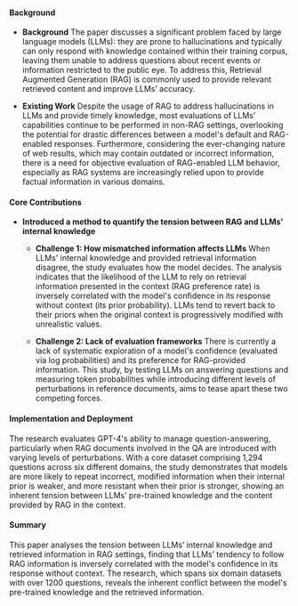 #### Background
- **Background**
The paper discusses a significant problem faced by large language models (LLMs): they are prone to hallucinations and typically can only respond with knowledge contained within their training corpus, leaving them unable to address questions about recent events or information restricted to the public eye. To address this, Retrieval Augmented Generation (RAG) is commonly used to provide relevant retrieved content and improve LLMs’ accuracy.

- **Existing Work**
Despite the usage of RAG to address hallucinations in LLMs and provide timely knowledge, most evaluations of LLMs’ capabilities continue to be performed in non-RAG settings, overlooking the potential for drastic differences between a model's default and RAG-enabled responses. Furthermore, considering the ever-changing nature of web results, which may contain outdated or incorrect information, there is a need for objective evaluation of RAG-enabled LLM behavior, especially as RAG systems are increasingly relied upon to provide factual information in various domains.

#### Core Contributions
- **Introduced a method to quantify the tension between RAG and LLMs' internal knowledge**
    - **Challenge 1: How mismatched information affects LLMs**
        When LLMs' internal knowledge and provided retrieval information disagree, the study evaluates how the model decides. The analysis indicates that the likelihood of the LLM to rely on retrieval information presented in the context (RAG preference rate) is inversely correlated with the model's confidence in its response without context (its prior probability). LLMs tend to revert back to their priors when the original context is progressively modified with unrealistic values.

    - **Challenge 2: Lack of evaluation frameworks**
        There is currently a lack of systematic exploration of a model's confidence (evaluated via log probabilities) and its preference for RAG-provided information. This study, by testing LLMs on answering questions and measuring token probabilities while introducing different levels of perturbations in reference documents, aims to tease apart these two competing forces.

#### Implementation and Deployment
The research evaluates GPT-4's ability to manage question-answering, particularly when RAG documents involved in the QA are introduced with varying levels of perturbations. With a core dataset comprising 1,294 questions across six different domains, the study demonstrates that models are more likely to repeat incorrect, modified information when their internal prior is weaker, and more resistant when their prior is stronger, showing an inherent tension between LLMs’ pre-trained knowledge and the content provided by RAG in the context.

#### Summary
This paper analyses the tension between LLMs’ internal knowledge and retrieved information in RAG settings, finding that LLMs’ tendency to follow RAG information is inversely correlated with the model's confidence in its response without context. The research, which spans six domain datasets with over 1200 questions, reveals the inherent conflict between the model's pre-trained knowledge and the retrieved information.